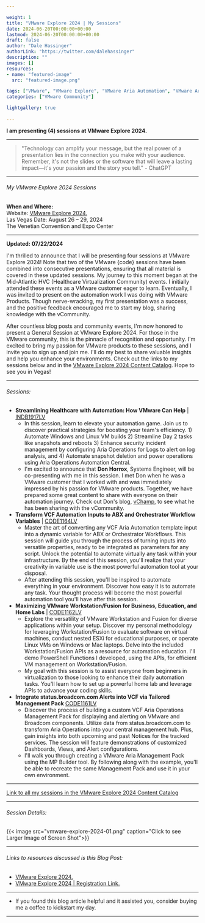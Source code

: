```yaml
---

weight: 1
title: "VMware Explore 2024 | My Sessions"
date: 2024-06-20T00:00:00+00:00
lastmod: 2024-06-20T00:00:00+00:00
draft: false
author: "Dale Hassinger"
authorLink: "https://twitter.com/dalehassinger"
description: ""
images: []
resources:
- name: "featured-image"
  src: "featured-image.png"

tags: ["VMware", "VMware Explore", "VMware Aria Automation", "VMware Aria Operations", "VMware Aria Operations for Logs", "Vegas"]
categories: ["VMware Community"]

lightgallery: true

---
```


**I am presenting (4) sessions at VMware Explore 2024.**

<!--more-->

---

>"Technology can amplify your message, but the real power of a presentation lies in the connection you make with your audience. Remember, it's not the slides or the software that will leave a lasting impact—it's your passion and the story you tell." - ChatGPT

---

###### My VMware Explore 2024 Sessions  

**When and Where:**  
Website: [VMware Explore 2024.](https://www.vmware.com/explore/us)  
Las Vegas Date: August 26 – 29, 2024  
The Venetian Convention and Expo Center  

---

**Updated: 07/22/2024**

I'm thrilled to announce that I will be presenting four sessions at VMware Explore 2024! Note that two of the VMware {code} sessions have been combined into consecutive presentations, ensuring that all material is covered in these updated sessions. My journey to this moment began at the Mid-Atlantic HVC (Healthcare Virtualization Community) events. I initially attended these events as a VMware customer eager to learn. Eventually, I was invited to present on the automation work I was doing with VMware Products. Though nerve-wracking, my first presentation was a success, and the positive feedback encouraged me to start my blog, sharing knowledge with the vCommunity.  

After countless blog posts and community events, I'm now honored to present a General Session at VMware Explore 2024. For those in the VMware community, this is the pinnacle of recognition and opportunity. I'm excited to bring my passion for VMware products to these sessions, and I invite you to sign up and join me. I'll do my best to share valuable insights and help you enhance your environments. Check out the links to my sessions below and in the [VMware Explore 2024 Content Catalog](https://event.vmware.com/flow/vmware/explore2024lv/content/page/catalog?search=Hassinger). Hope to see you in Vegas!  

---

###### Sessions:

* **Streamlining Healthcare with Automation: How VMware Can Help** | [INDB1917LV](https://event.vmware.com/flow/vmware/explore2024lv/content/page/catalog?search=INDB1917LV)  
  * In this session, learn to elevate your automation game. Join us to discover practical strategies for boosting your team's efficiency. 1) Automate Windows and Linux VM builds 2) Streamline Day 2 tasks like snapshots and reboots 3) Enhance security incident management by configuring Aria Operations for Logs to alert on log analysis, and 4) Automate snapshot deletion and power operations using Aria Operations Automation Central.  
  * I'm excited to announce that **Don Horrox**, Systems Engineer, will be co-presenting with me in this session. I met Don when he was a VMware customer that I worked with and was immediately impressed by his passion for VMware products. Together, we have prepared some great content to share with everyone on their automation journey. Check out Don's blog, [vChamp](https://vchamp.net/), to see what he has been sharing with the vCommunity.  
* **Transform VCF Automation Inputs to ABX and Orchestrator Workflow Variables** | [CODE1164LV](https://event.vmware.com/flow/vmware/explore2024lv/content/page/catalog?search=CODE1164LV)  
  * Master the art of converting any VCF Aria Automation template input into a dynamic variable for ABX or Orchestrator Workflows. This session will guide you through the process of turning inputs into versatile properties, ready to be integrated as parameters for any script. Unlock the potential to automate virtually any task within your infrastructure. By the end of this session, you'll realize that your creativity in variable use is the most powerful automation tool at your disposal.  
  * After attending this session, you'll be inspired to automate everything in your environment. Discover how easy it is to automate any task. Your thought process will become the most powerful automation tool you'll have after this session.  
* **Maximizing VMware Workstation/Fusion for Business, Education, and Home Labs** | [CODE1162LV](https://event.vmware.com/flow/vmware/explore2024lv/content/page/catalog?search=CODE1162LV)  
  * Explore the versatility of VMware Workstation and Fusion for diverse applications within your setup. Discover my personal methodology for leveraging Workstation/Fusion to evaluate software on virtual machines, conduct nested ESXi for educational purposes, or operate Linux VMs on Windows or Mac laptops. Delve into the included Workstation/Fusion APIs as a resource for automation education. I'll demo PowerShell Functions I developed, using the APIs, for efficient VM management on Workstation/Fusion.  
  * My goal with this session is to assist everyone from beginners in virtualization to those looking to enhance their daily automation tasks. You'll learn how to set up a powerful home lab and leverage APIs to advance your coding skills.  
* **Integrate status.broadcom.com Alerts into VCF via Tailored Management Pack** [CODE1161LV](https://event.vmware.com/flow/vmware/explore2024lv/content/page/catalog?search=CODE1161LV)  
  * Discover the process of building a custom VCF Aria Operations Management Pack for displaying and alerting on VMware and Broadcom components. Utilize data from status.broadcom.com to transform Aria Operations into your central management hub. Plus, gain insights into both upcoming and past Notices for the tracked services. The session will feature demonstrations of customized Dashboards, Views, and Alert configurations.
  * I'll walk you through creating a VMware Aria Management Pack using the MP Builder tool. By following along with the example, you'll be able to recreate the same Management Pack and use it in your own environment.  

---

[Link to all my sessions in the VMware Explore 2024 Content Catalog](https://event.vmware.com/flow/vmware/explore2024lv/content/page/catalog?search=Hassinger)

---

###### Session Details:

{{< image src="vmware-explore-2024-01.png" caption="Click to see Larger Image of Screen Shot">}}  

---

###### Links to resources discussed is this Blog Post: 
* [VMware Explore 2024.](https://www.vmware.com/explore/us)  
* [VMware Explore 2024 | Registration Link.](https://event.vmware.com/flow/vmware/explore2024lv/reg/login)  
---

* If you found this blog article helpful and it assisted you, consider buying me a coffee to kickstart my day.  

<center>
<script type="text/javascript" src="https://cdnjs.buymeacoffee.com/1.0.0/button.prod.min.js" data-name="bmc-button" data-slug="dalehassinger" data-color="#FFDD00" data-emoji=""  data-font="Cookie" data-text="Buy me a coffee" data-outline-color="#000000" data-font-color="#000000" data-coffee-color="#ffffff" ></script>
</center>

---
